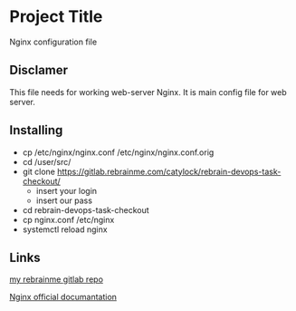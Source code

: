 # Project Title

Nginx configuration file

## Disclamer

This file needs for working web-server Nginx. It is main config file for web server.

## Installing

* cp /etc/nginx/nginx.conf /etc/nginx/nginx.conf.orig
* cd /user/src/
* git clone https://gitlab.rebrainme.com/catylock/rebrain-devops-task-checkout/
  * insert your login
  * insert our pass
* cd rebrain-devops-task-checkout
* cp nginx.conf /etc/nginx 
* systemctl reload nginx

## Links

[my rebrainme gitlab repo](https://gitlab.rebrainme.com/catylock/rebrain-devops-task-checkout)

[Nginx official documantation](https://www.nginx.com/resources/wiki/start/topics/examples/full/)

